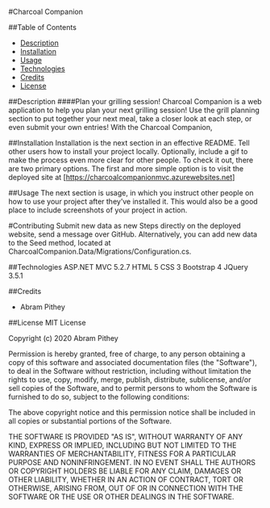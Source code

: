 #Charcoal Companion


##Table of Contents
* [Description](#description)
* [Installation](#installation)
* [Usage](#usage)
* [Technologies](#technologies)
* [Credits](credits)
* [License](license)


##Description
####Plan your grilling session!
Charcoal Companion is a web application to help you plan your next grilling session!  Use the grill planning section to put together your next meal, take a closer look at each step, or even submit your own entries!  With the Charcoal Companion, 


##Installation
Installation is the next section in an effective README. Tell other users how to install your project locally. Optionally, include a gif to make the process even more clear for other people.
To check it out, there are two primary options.  The first and more simple option is to visit the deployed site at [https://charcoalcompanionmvc.azurewebsites.net]

##Usage
The next section is usage, in which you instruct other people on how to use your project after they’ve installed it. This would also be a good place to include screenshots of your project in action.


#Contributing
Submit new data as new Steps directly on the deployed website, send a message over GitHub.  Alternatively, you can add new data to the Seed method, located at CharcoalCompanion.Data/Migrations/Configuration.cs.  


##Technologies
ASP.NET MVC 5.2.7
HTML 5
CSS 3
Bootstrap 4
JQuery 3.5.1

##Credits
- Abram Pithey

##License
MIT License

Copyright (c) 2020 Abram Pithey

Permission is hereby granted, free of charge, to any person obtaining a copy
of this software and associated documentation files (the "Software"), to deal
in the Software without restriction, including without limitation the rights
to use, copy, modify, merge, publish, distribute, sublicense, and/or sell
copies of the Software, and to permit persons to whom the Software is
furnished to do so, subject to the following conditions:

The above copyright notice and this permission notice shall be included in all
copies or substantial portions of the Software.

THE SOFTWARE IS PROVIDED "AS IS", WITHOUT WARRANTY OF ANY KIND, EXPRESS OR
IMPLIED, INCLUDING BUT NOT LIMITED TO THE WARRANTIES OF MERCHANTABILITY,
FITNESS FOR A PARTICULAR PURPOSE AND NONINFRINGEMENT. IN NO EVENT SHALL THE
AUTHORS OR COPYRIGHT HOLDERS BE LIABLE FOR ANY CLAIM, DAMAGES OR OTHER
LIABILITY, WHETHER IN AN ACTION OF CONTRACT, TORT OR OTHERWISE, ARISING FROM,
OUT OF OR IN CONNECTION WITH THE SOFTWARE OR THE USE OR OTHER DEALINGS IN THE
SOFTWARE.